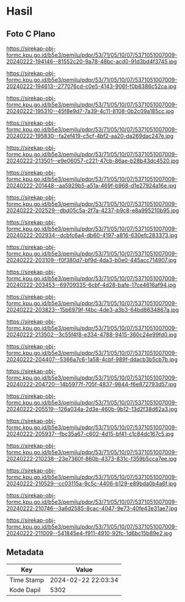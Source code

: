 # Hasil

## Foto C Plano

https://sirekap-obj-formc.kpu.go.id/b5e3/pemilu/pdpr/53/71/05/10/07/5371051007009-20240222-194146--81552c20-9a78-48bc-acd0-91d3bd4f3745.jpg

https://sirekap-obj-formc.kpu.go.id/b5e3/pemilu/pdpr/53/71/05/10/07/5371051007009-20240222-194613--277076cd-c0e5-4143-906f-f0b8386c52ca.jpg

https://sirekap-obj-formc.kpu.go.id/b5e3/pemilu/pdpr/53/71/05/10/07/5371051007009-20240222-195310--45f8e9d7-7a39-4c11-8108-0b2c09a185cc.jpg

https://sirekap-obj-formc.kpu.go.id/b5e3/pemilu/pdpr/53/71/05/10/07/5371051007009-20240222-195830--fa2ef419-c5cf-4bf2-aa20-da269dac247e.jpg

https://sirekap-obj-formc.kpu.go.id/b5e3/pemilu/pdpr/53/71/05/10/07/5371051007009-20240222-213501--e9e06057-c221-47cb-86ae-b28b43dc4520.jpg

https://sirekap-obj-formc.kpu.go.id/b5e3/pemilu/pdpr/53/71/05/10/07/5371051007009-20240222-201448--aa5929b5-a51a-469f-b968-d1e27924a16e.jpg

https://sirekap-obj-formc.kpu.go.id/b5e3/pemilu/pdpr/53/71/05/10/07/5371051007009-20240222-202529--dbd05c5a-2f7a-4237-b9c8-e8a995210b95.jpg

https://sirekap-obj-formc.kpu.go.id/b5e3/pemilu/pdpr/53/71/05/10/07/5371051007009-20240222-202934--dcbfc6a4-db60-4197-a816-630efc283373.jpg

https://sirekap-obj-formc.kpu.go.id/b5e3/pemilu/pdpr/53/71/05/10/07/5371051007009-20240222-203109--f0f380d7-bf9d-4da3-b0e0-445acc714907.jpg

https://sirekap-obj-formc.kpu.go.id/b5e3/pemilu/pdpr/53/71/05/10/07/5371051007009-20240222-203453--69709335-6cbf-4d28-bafe-17ce4616af94.jpg

https://sirekap-obj-formc.kpu.go.id/b5e3/pemilu/pdpr/53/71/05/10/07/5371051007009-20240222-203823--15b6979f-f4bc-4de3-a3b3-64bd8634867a.jpg

https://sirekap-obj-formc.kpu.go.id/b5e3/pemilu/pdpr/53/71/05/10/07/5371051007009-20240222-213502--3c55f4f8-e334-4788-9415-360c24e99fd0.jpg

https://sirekap-obj-formc.kpu.go.id/b5e3/pemilu/pdpr/53/71/05/10/07/5371051007009-20240222-204407--5366a7c6-1a58-4cbf-989f-ddacb3b5cb7b.jpg

https://sirekap-obj-formc.kpu.go.id/b5e3/pemilu/pdpr/53/71/05/10/07/5371051007009-20240222-204720--14b5977f-705f-4837-9844-f6e872793d57.jpg

https://sirekap-obj-formc.kpu.go.id/b5e3/pemilu/pdpr/53/71/05/10/07/5371051007009-20240222-205519--126a034a-2d3e-460b-9b12-13d2f38d62a3.jpg

https://sirekap-obj-formc.kpu.go.id/b5e3/pemilu/pdpr/53/71/05/10/07/5371051007009-20240222-205937--fbc35a67-c602-4d15-bf41-c1c84dc167c5.jpg

https://sirekap-obj-formc.kpu.go.id/b5e3/pemilu/pdpr/53/71/05/10/07/5371051007009-20240222-210238--23e7360f-860b-4373-831c-f359b5cca7ee.jpg

https://sirekap-obj-formc.kpu.go.id/b5e3/pemilu/pdpr/53/71/05/10/07/5371051007009-20240222-210529--cc03115a-9c5c-4406-b129-e89bda0b4a6f.jpg

https://sirekap-obj-formc.kpu.go.id/b5e3/pemilu/pdpr/53/71/05/10/07/5371051007009-20240222-210746--3a6d2585-8cac-4047-9e73-40fe43e31ae7.jpg

https://sirekap-obj-formc.kpu.go.id/b5e3/pemilu/pdpr/53/71/05/10/07/5371051007009-20240222-211009--541845e4-f911-4910-92fc-1d6bc15b89e2.jpg


## Metadata

| Key        | Value               |
| ---------- | ------------------- |
| Time Stamp | 2024-02-22 22:03:34 |
| Kode Dapil | 5302                |




